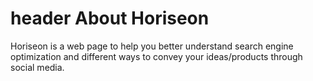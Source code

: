 # header About Horiseon

Horiseon is a web page to help you better understand search engine optimization and different ways to convey your ideas/products through social media.

